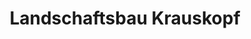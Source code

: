 ---
title: "Landschaftsbau Krauskopf"
url: /schoemberg/landschaftsbau-krauskopf/
shop: Garten-Center
---